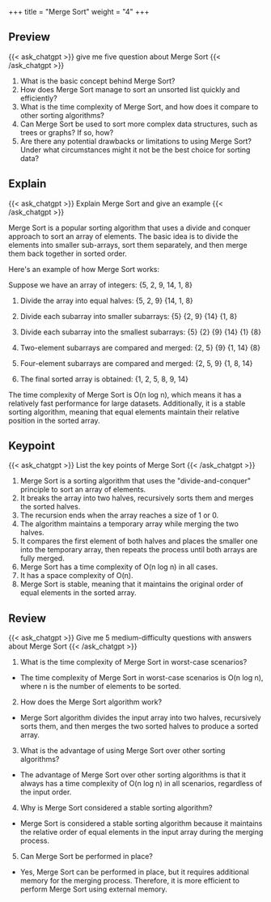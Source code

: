 +++
title = "Merge Sort"
weight = "4"
+++
## Preview
{{< ask_chatgpt >}}
give me five question about Merge Sort
{{< /ask_chatgpt >}}



1. What is the basic concept behind Merge Sort?
2. How does Merge Sort manage to sort an unsorted list quickly and efficiently?
3. What is the time complexity of Merge Sort, and how does it compare to other sorting algorithms?
4. Can Merge Sort be used to sort more complex data structures, such as trees or graphs? If so, how?
5. Are there any potential drawbacks or limitations to using Merge Sort? Under what circumstances might it not be the best choice for sorting data?   

## Explain
{{< ask_chatgpt >}}
Explain Merge Sort and give an example
{{< /ask_chatgpt >}}



Merge Sort is a popular sorting algorithm that uses a divide and conquer approach to sort an array of elements. The basic idea is to divide the elements into smaller sub-arrays, sort them separately, and then merge them back together in sorted order.

Here's an example of how Merge Sort works:

Suppose we have an array of integers: {5, 2, 9, 14, 1, 8}

1. Divide the array into equal halves:
{5, 2, 9} {14, 1, 8}

2. Divide each subarray into smaller subarrays:
{5} {2, 9}
{14} {1, 8}

3. Divide each subarray into the smallest subarrays:
{5}
{2} {9}
{14}
{1} {8}

4. Two-element subarrays are compared and merged:
{2, 5} {9}
{1, 14} {8}

5. Four-element subarrays are compared and merged:
{2, 5, 9} {1, 8, 14}

6. The final sorted array is obtained:
{1, 2, 5, 8, 9, 14}

The time complexity of Merge Sort is O(n log n), which means it has a relatively fast performance for large datasets. Additionally, it is a stable sorting algorithm, meaning that equal elements maintain their relative position in the sorted array.   

## Keypoint
{{< ask_chatgpt >}}
List the key points of Merge Sort
{{< /ask_chatgpt >}}



1. Merge Sort is a sorting algorithm that uses the "divide-and-conquer" principle to sort an array of elements.
2. It breaks the array into two halves, recursively sorts them and merges the sorted halves.
3. The recursion ends when the array reaches a size of 1 or 0.
4. The algorithm maintains a temporary array while merging the two halves.
5. It compares the first element of both halves and places the smaller one into the temporary array, then repeats the process until both arrays are fully merged.
6. Merge Sort has a time complexity of O(n log n) in all cases.
7. It has a space complexity of O(n).
8. Merge Sort is stable, meaning that it maintains the original order of equal elements in the sorted array.   

## Review
{{< ask_chatgpt >}}
Give me 5 medium-difficulty questions with answers about Merge Sort
{{< /ask_chatgpt >}}



1. What is the time complexity of Merge Sort in worst-case scenarios?
- The time complexity of Merge Sort in worst-case scenarios is O(n log n), where n is the number of elements to be sorted.

2. How does the Merge Sort algorithm work?
- Merge Sort algorithm divides the input array into two halves, recursively sorts them, and then merges the two sorted halves to produce a sorted array.

3. What is the advantage of using Merge Sort over other sorting algorithms?
- The advantage of Merge Sort over other sorting algorithms is that it always has a time complexity of O(n log n) in all scenarios, regardless of the input order.

4. Why is Merge Sort considered a stable sorting algorithm?
- Merge Sort is considered a stable sorting algorithm because it maintains the relative order of equal elements in the input array during the merging process.

5. Can Merge Sort be performed in place?
- Yes, Merge Sort can be performed in place, but it requires additional memory for the merging process. Therefore, it is more efficient to perform Merge Sort using external memory.   

